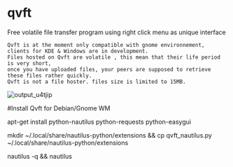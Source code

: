 # qvft
Free volatile file transfer program using right click menu as unique interface

    Qvft is at the moment only compatible with gnome environnement, 
    clients for KDE & Windows are in development.
    Files hosted on Qvft are volatile , this mean that their life period is very short, 
    once you have uploaded files, your peers are supposed to retrieve these files rather quickly.
    Qvft is not a file hoster. files size is limited to 15MB.
    

    
![output_u4tjip](https://cloud.githubusercontent.com/assets/597457/6761562/e9efa83c-cf54-11e4-9c59-eba49574476e.gif)


#Install Qvft for Debian/Gnome WM

  apt-get install python-nautilus python-requests python-easygui

  mkdir ~/.local/share/nautilus-python/extensions && cp qvft_nautilus.py ~/.local/share/nautilus-python/extensions

  nautilus -q && nautilus
